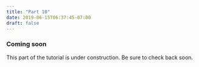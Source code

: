 ```yaml
---
title: "Part 10"
date: 2019-06-15T06:37:45-07:00
draft: false
---
```


### Coming soon

This part of the tutorial is under construction. Be sure to check back
soon.

<script src="/js/codetabs.js"></script>
